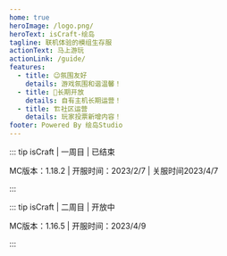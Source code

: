 ```yaml
---
home: true
heroImage: /logo.png/
heroText: isCraft-绘岛
tagline: 联机体验的模组生存服
actionText: 马上游玩
actionLink: /guide/
features:
  - title: 😉氛围友好
    details: 游戏氛围和谐温馨！
  - title: 🎉长期开放
    details: 自有主机长期运营！
  - title: 🏗️社区运营
    details: 玩家投票新增内容！
footer: Powered By 绘岛Studio
---
```


::: tip isCraft | 一周目 | 已结束

MC版本：1.18.2 | 开服时间：2023/2/7 | 关服时间2023/4/7

:::

::: tip isCraft | 二周目 | 开放中

MC版本：1.16.5 | 开服时间：2023/4/9

:::
